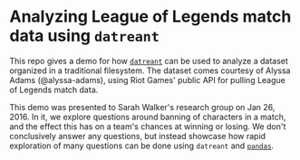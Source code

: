 # Analyzing League of Legends match data using `datreant`

This repo gives a demo for how [`datreant`](http://datreant.org/) can be used to analyze a dataset organized in a traditional filesystem.
The dataset comes courtesy of Alyssa Adams (@alyssa-adams), using Riot Games' public API for pulling League of Legends match data.

This demo was presented to Sarah Walker's research group on Jan 26, 2016.
In it, we explore questions around banning of characters in a match, and the effect this has on a team's chances at winning or losing.
We don't conclusively answer any questions, but instead showcase how rapid exploration of many questions can be done using `datreant` and [`pandas`](http://pandas.pydata.org/).
